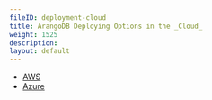 ```yaml
---
fileID: deployment-cloud
title: ArangoDB Deploying Options in the _Cloud_
weight: 1525
description: 
layout: default
---
```

- [AWS](deployment-cloud-aws)
- [Azure](deployment-cloud-azure)
